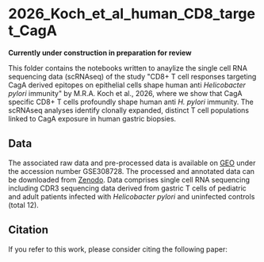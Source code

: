 # 2026_Koch_et_al_human_CD8_target_CagA
**Currently under construction in preparation for review**

This folder contains the notebooks written to anaylize the single cell RNA sequencing data (scRNAseq) of the study "CD8+ T cell responses targeting CagA derived epitopes on epithelial cells shape human anti *Helicobacter pylori* immunity" by M.R.A. Koch et al., 2026, where we show that CagA specific CD8+ T cells profoundly shape human anti *H. pylori* immunity.
The scRNAseq analyses identify clonally expanded, distinct T cell populations linked to CagA exposure in human gastric biopsies.


## Data

The associated raw data and pre-processed data is available on [GEO](https://www.ncbi.nlm.nih.gov/geo/) under the accession number GSE308728. The processed and annotated data can be downloaded from [Zenodo](https://zenodo.org/uploads/17351178). Data comprises single cell RNA sequencing including CDR3 sequencing data derived from gastric T cells of pediatric and adult patients infected with *Helicobacter pylori* and uninfected controls (total 12). 


## Citation
If you refer to this work, please consider citing the following paper:

